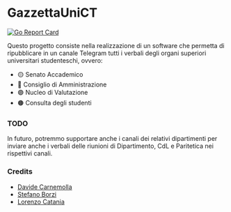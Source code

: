 # GazzettaUniCT
[![Go Report Card](https://goreportcard.com/badge/github.com/Herbrant/GazzettaUniCT)](https://goreportcard.com/report/github.com/Herbrant/GazzettaUniCT)

Questo progetto consiste nella realizzazione di un software che permetta di ripubblicare in un canale Telegram tutti i verbali degli organi superiori universitari studenteschi, ovvero:

- 🟡 Senato Accademico
- 🔴 Consiglio di Amministrazione
- 🟣 Nucleo di Valutazione
- 🟤 Consulta degli studenti

<!-- Il canale Telegram che ufficialmente supportiamo mediante questo progetto è [Gazzetta UNICT](https://t.me/gazzettaunict) ([@gazzettaunict](https://t.me/gazzettaunict)). -->

### TODO
In futuro, potremmo supportare anche i canali dei relativi dipartimenti per inviare anche i verbali delle riunioni di Dipartimento, CdL e Paritetica nei rispettivi canali.

### Credits
- [Davide Carnemolla](https://github.com/Herbrant)
- [Stefano Borzi](https://github.com/Helias)
- [Lorenzo Catania](https://github.com/aegroto)
